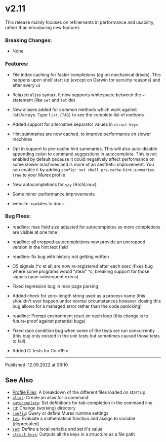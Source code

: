 # v2.11

This release mainly focuses on refinements in performance and usability, rather than introducing new features

### Breaking Changes:

* None

### Features:

* File index caching for faster completions (eg on mechanical drives). This happens upon shell start up (except on Darwin for security reasons) and after every `cd`

* Relaxed `alias` syntax. It now supports whitespace between the `=` statement (like `set` and `let` do)

* New aliases added for common methods which work against lists/arrays. Type `list.{TAB}` to see the complete list of methods

* Added support for alternative separator values in `struct-keys`

* Hint summaries are now cached, to improve performance on slower machines

* Opt in support to pre-cache hint summaries. This will also auto-disable appending colon to command suggestions in autocomplete. This is not enabled by default because it could negatively affect performance on some slower machines and is more of an aesthetic improvement. You can enable it by adding `config: set shell pre-cache-hint-summaries true` to your Murex profile

* New autocompletions for `yay` (ArchLinux)

* Some minor performance improvements

* website: updates to docs

### Bug Fixes:

* readline: max field size adjusted for autocompletes so more completions are visible at one time

* readline: all cropped autocompletions now provide an uncropped version in the hint text field

* readline: fix bug with history not getting written

* OS signals (^c et al) are now re-registered after each exec (fixes bug where some programs would "steal" ^c, breaking support for those signals upon subsequent execs)

* Fixed regression bug in man page parsing

* Added check for zero-length string used as a process name (this shouldn't ever happen under normal circumstances however closing this bug allows for a managed error rather than the code panicking)

* readline: Prompt environment reset on each loop (this change is to future-proof against potential bugs)

* Fixed race condition bug when some of the tests are run concurrently (this bug only existed in the unit tests but sometimes caused those tests to fail)

* Added CI tests for Go v19.x

<hr>

Published: 12.09.2022 at 08:10

## See Also

* [Profile Files](../user-guide/profile.md):
  A breakdown of the different files loaded on start up
* [`alias`](../commands/alias.md):
  Create an alias for a command
* [`autocomplete`](../commands/autocomplete.md):
  Set definitions for tab-completion in the command line
* [`cd`](../commands/cd.md):
  Change (working) directory
* [`config`](../commands/config.md):
  Query or define Murex runtime settings
* [`let`](../commands/let.md):
  Evaluate a mathematical function and assign to variable (deprecated)
* [`set`](../commands/set.md):
  Define a local variable and set it's value
* [`struct-keys`](../commands/struct-keys.md):
  Outputs all the keys in a structure as a file path